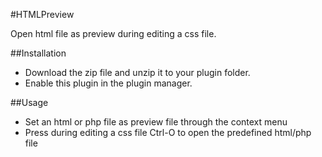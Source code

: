 #HTMLPreview

Open html file as preview during editing a css file.

##Installation

- Download the zip file and unzip it to your plugin folder.
- Enable this plugin in the plugin manager.

##Usage

- Set an html or php file as preview file through the context menu
- Press during editing a css file Ctrl-O to open the predefined html/php file